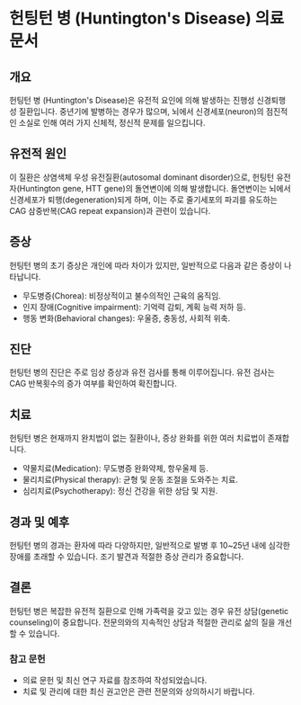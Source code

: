 # 헌팅턴 병 (Huntington's Disease) 의료 문서

## 개요
헌팅턴 병 (Huntington's Disease)은 유전적 요인에 의해 발생하는 진행성 신경퇴행성 질환입니다. 중년기에 발병하는 경우가 많으며, 뇌에서 신경세포(neuron)의 점진적인 소실로 인해 여러 가지 신체적, 정신적 문제를 일으킵니다.

## 유전적 원인
이 질환은 상염색체 우성 유전질환(autosomal dominant disorder)으로, 헌팅턴 유전자(Huntington gene, HTT gene)의 돌연변이에 의해 발생합니다. 돌연변이는 뇌에서 신경세포가 퇴행(degeneration)되게 하며, 이는 주로 줄기세포의 파괴를 유도하는 CAG 삼중반복(CAG repeat expansion)과 관련이 있습니다.

## 증상
헌팅턴 병의 초기 증상은 개인에 따라 차이가 있지만, 일반적으로 다음과 같은 증상이 나타납니다.

- 무도병증(Chorea): 비정상적이고 불수의적인 근육의 움직임.
- 인지 장애(Cognitive impairment): 기억력 감퇴, 계획 능력 저하 등.
- 행동 변화(Behavioral changes): 우울증, 충동성, 사회적 위축.

## 진단
헌팅턴 병의 진단은 주로 임상 증상과 유전 검사를 통해 이루어집니다. 유전 검사는 CAG 반복횟수의 증가 여부를 확인하여 확진합니다.

## 치료
헌팅턴 병은 현재까지 완치법이 없는 질환이나, 증상 완화를 위한 여러 치료법이 존재합니다.

- 약물치료(Medication): 무도병증 완화약제, 항우울제 등.
- 물리치료(Physical therapy): 균형 및 운동 조절을 도와주는 치료.
- 심리치료(Psychotherapy): 정신 건강을 위한 상담 및 지원.

## 경과 및 예후
헌팅턴 병의 경과는 환자에 따라 다양하지만, 일반적으로 발병 후 10~25년 내에 심각한 장애를 초래할 수 있습니다. 조기 발견과 적절한 증상 관리가 중요합니다.

## 결론
헌팅턴 병은 복잡한 유전적 질환으로 인해 가족력을 갖고 있는 경우 유전 상담(genetic counseling)이 중요합니다. 전문의와의 지속적인 상담과 적절한 관리로 삶의 질을 개선할 수 있습니다.

### 참고 문헌
- 의료 문헌 및 최신 연구 자료를 참조하여 작성되었습니다.
- 치료 및 관리에 대한 최신 권고안은 관련 전문의와 상의하시기 바랍니다.